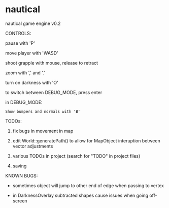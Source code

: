 # nautical
nautical game engine v0.2


CONTROLS:

pause with 'P'

move player with 'WASD'

shoot grapple with mouse, release to retract

zoom with ',' and '.'

turn on darkness with 'O'

to switch between DEBUG_MODE, press enter

in DEBUG_MODE:

    Show bumpers and normals with 'B'


TODOs:


1) fix bugs in movement in map

2) edit World::generatePath() to allow for MapObject interuption between vector adjustments

3) various TODOs in project (search for "TODO" in project files)

4) saving


KNOWN BUGS:

- sometimes object will jump to other end of edge when passing to vertex

- in DarknessOverlay subtracted shapes cause issues when going off-screen
